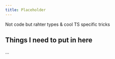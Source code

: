 ```yaml
---
title: Placeholder
---
```


Not code but rahter types & cool TS specific tricks

## Things I need to put in here
...
